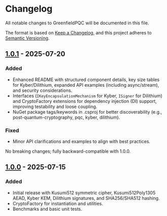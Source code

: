 # Changelog

All notable changes to GreenfieldPQC will be documented in this file.

The format is based on [Keep a Changelog](https://keepachangelog.com/en/1.1.0/),
and this project adheres to [Semantic Versioning](https://semver.org/spec/v2.0.0.html).

## [1.0.1] - 2025-07-20

### Added
- Enhanced README with structured component details, key size tables for Kyber/Dilithium, expanded API examples (including async/stream), and security considerations.
- Interfaces (`IKeyEncapsulationMechanism` for Kyber, `ISigner` for Dilithium) and CryptoFactory extensions for dependency injection (DI) support, improving testability and loose coupling.
- NuGet package tags/keywords in .csproj for better discoverability (e.g., post-quantum-cryptography, pqc, kyber, dilithium).

### Fixed
- Minor API clarifications and examples to align with best practices.

No breaking changes; fully backward-compatible with 1.0.0.

## [1.0.0] - 2025-07-15

### Added
- Initial release with Kusumi512 symmetric cipher, Kusumi512Poly1305 AEAD, Kyber KEM, Dilithium signatures, and SHA256/SHA512 hashing.
- CryptoFactory for instantiation and utilities.
- Benchmarks and basic unit tests.

[1.0.1]: https://github.com/JPKusumi/GreenfieldPQC/compare/v1.0.0...v1.0.1
[1.0.0]: https://github.com/JPKusumi/GreenfieldPQC/releases/tag/v1.0.0
